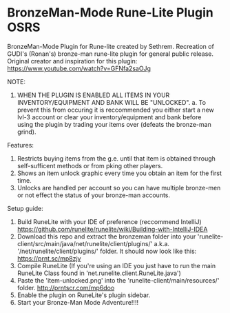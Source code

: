 # BronzeMan-Mode Rune-Lite Plugin OSRS
BronzeMan-Mode Plugin for Rune-lite created by Sethrem. Recreation of GUDI's (Ronan's) bronze-man rune-lite plugin for general public release.
Original creator and inspiration for this plugin: https://www.youtube.com/watch?v=GFNfa2saOJg

NOTE:
 1. WHEN THE PLUGIN IS ENABLED ALL ITEMS IN YOUR INVENTORY/EQUIPMENT AND BANK WILL BE "UNLOCKED".
    a. To prevent this from occuring it is reccommended you either start a new lvl-3 account or clear your inventory/equipment and bank before  
        using the plugin by trading your items over (defeats the bronze-man grind).
        
Features:
  1. Restricts buying items from the g.e. until that item is obtained through self-sufficent methods or from pking other players.
  2. Shows an item unlock graphic every time you obtain an item for the first time.
  3. Unlocks are handled per account so you can have multiple bronze-men or not effect the status of your bronze-man accounts.
  
Setup guide:
  1. Build RuneLite with your IDE of preference (reccommend IntelliJ) https://github.com/runelite/runelite/wiki/Building-with-IntelliJ-IDEA
  2. Download this repo and extract the bronzeman folder into your 'runelite-client/src/main/java/net/runelite/client/plugins/' a.k.a.
     '/net/runelite/client/plugins/' folder. It should now look like this: https://prnt.sc/mp8zjv
  3. Compile RuneLite (If you're using an IDE you just have to run the main RuneLite Class found in 'net.runelite.client.RuneLite.java')
  4. Paste the 'item-unlocked.png' into the 'runelite-client/main/resources/' folder. http://prntscr.com/mp6doo
  4. Enable the plugin on RuneLite's plugin sidebar.
  5. Start your Bronze-Man Mode Adventure!!!!
